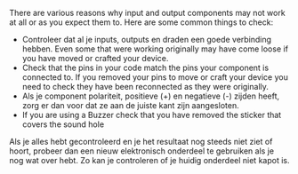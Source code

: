 There are various reasons why input and output components may not work at all or as you expect them to. Here are some common things to check:

+ Controleer dat al je inputs, outputs en draden een goede verbinding hebben. Even some that were working originally may have come loose if you have moved or crafted your device.
+ Check that the pins in your code match the pins your component is connected to. If you removed your pins to move or craft your device you need to check they have been reconnected as they were originally.
+ Als je component polariteit, positieve (+) en negatieve (-) zijden heeft, zorg er dan voor dat ze aan de juiste kant zijn aangesloten.
+ If you are using a Buzzer check that you have removed the sticker that covers the sound hole

Als je alles hebt gecontroleerd en je het resultaat nog steeds niet ziet of hoort, probeer dan een nieuw elektronisch onderdeel te gebruiken als je nog wat over hebt. Zo kan je controleren of je huidig onderdeel niet kapot is. 
